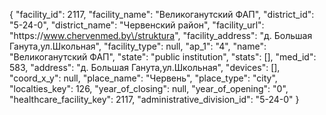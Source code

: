 {
    "facility_id": 2117,
    "facility_name": "Великоганутский ФАП",
    "district_id": "5-24-0",
    "district_name": "Червенский район",
    "facility_url": "https:\/\/www.chervenmed.by\/struktura",
    "facility_address": "д. Большая Ганута,ул.Школьная",
    "facility_type": null,
    "ap_1": "4",
    "name": "Великоганутский ФАП",
    "state": "public institution",
    "stats": [],
    "med_id": 583,
    "address": "д. Большая Ганута,ул.Школьная",
    "devices": [],
    "coord_x_y": null,
    "place_name": "Червень",
    "place_type": "city",
    "localties_key": 126,
    "year_of_closing": null,
    "year_of_opening": "0",
    "healthcare_facility_key": 2117,
    "administrative_division_id": "5-24-0"
}